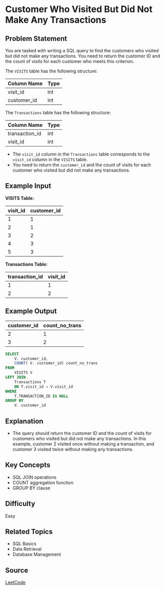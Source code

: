 # Customer Who Visited But Did Not Make Any Transactions

## Problem Statement
You are tasked with writing a SQL query to find the customers who visited but did not make any transactions. You need to return the customer ID and the count of visits for each customer who meets this criterion.

The `VISITS` table has the following structure:

| Column Name | Type    |
|-------------|---------|
| visit_id    | int     |
| customer_id | int     |

The `Transactions` table has the following structure:

| Column Name    | Type    |
|----------------|---------|
| transaction_id | int     |
| visit_id       | int     |

- The `visit_id` column in the `Transactions` table corresponds to the `visit_id` column in the `VISITS` table.
- You need to return the `customer_id` and the count of visits for each customer who visited but did not make any transactions.

## Example Input
**VISITS Table:**

| visit_id | customer_id |
|----------|-------------|
| 1        | 1           |
| 2        | 1           |
| 3        | 2           |
| 4        | 3           |
| 5        | 3           |

**Transactions Table:**

| transaction_id | visit_id |
|----------------|----------|
| 1              | 1        |
| 2              | 2        |

## Example Output
| customer_id | count_no_trans |
|-------------|----------------|
| 2           | 1              |
| 3           | 2              |

```sql
SELECT
    V. customer_id,
    COUNT( V. customer_id) count_no_trans
FROM
    VISITS V
LEFT JOIN 
    Transactions T
    ON T.visit_id = V.visit_id 
WHERE 
    T.TRANSACTION_ID IS NULL
GROUP BY 
    V. customer_id
```

## Explanation
- The query should return the customer ID and the count of visits for customers who visited but did not make any transactions. In this example, customer 2 visited once without making a transaction, and customer 3 visited twice without making any transactions.

## Key Concepts
- SQL JOIN operations
- COUNT aggregation function
- GROUP BY clause

## Difficulty
Easy

## Related Topics
- SQL Basics
- Data Retrieval
- Database Management

## Source
[LeetCode](https://leetcode.com/problems/customer-who-visited-but-did-not-make-any-transactions/description/?envType=study-plan-v2&envId=top-sql-50)
